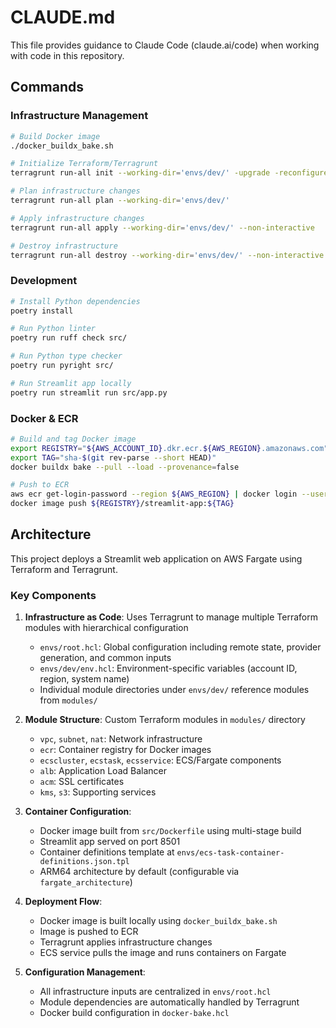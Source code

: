# CLAUDE.md

This file provides guidance to Claude Code (claude.ai/code) when working with code in this repository.

## Commands

### Infrastructure Management
```bash
# Build Docker image
./docker_buildx_bake.sh

# Initialize Terraform/Terragrunt
terragrunt run-all init --working-dir='envs/dev/' -upgrade -reconfigure

# Plan infrastructure changes
terragrunt run-all plan --working-dir='envs/dev/'

# Apply infrastructure changes
terragrunt run-all apply --working-dir='envs/dev/' --non-interactive

# Destroy infrastructure
terragrunt run-all destroy --working-dir='envs/dev/' --non-interactive
```

### Development
```bash
# Install Python dependencies
poetry install

# Run Python linter
poetry run ruff check src/

# Run Python type checker
poetry run pyright src/

# Run Streamlit app locally
poetry run streamlit run src/app.py
```

### Docker & ECR
```bash
# Build and tag Docker image
export REGISTRY="${AWS_ACCOUNT_ID}.dkr.ecr.${AWS_REGION}.amazonaws.com"
export TAG="sha-$(git rev-parse --short HEAD)"
docker buildx bake --pull --load --provenance=false

# Push to ECR
aws ecr get-login-password --region ${AWS_REGION} | docker login --username AWS --password-stdin ${REGISTRY}
docker image push ${REGISTRY}/streamlit-app:${TAG}
```

## Architecture

This project deploys a Streamlit web application on AWS Fargate using Terraform and Terragrunt.

### Key Components

1. **Infrastructure as Code**: Uses Terragrunt to manage multiple Terraform modules with hierarchical configuration
   - `envs/root.hcl`: Global configuration including remote state, provider generation, and common inputs
   - `envs/dev/env.hcl`: Environment-specific variables (account ID, region, system name)
   - Individual module directories under `envs/dev/` reference modules from `modules/`

2. **Module Structure**: Custom Terraform modules in `modules/` directory
   - `vpc`, `subnet`, `nat`: Network infrastructure
   - `ecr`: Container registry for Docker images
   - `ecscluster`, `ecstask`, `ecsservice`: ECS/Fargate components
   - `alb`: Application Load Balancer
   - `acm`: SSL certificates
   - `kms`, `s3`: Supporting services

3. **Container Configuration**:
   - Docker image built from `src/Dockerfile` using multi-stage build
   - Streamlit app served on port 8501
   - Container definitions template at `envs/ecs-task-container-definitions.json.tpl`
   - ARM64 architecture by default (configurable via `fargate_architecture`)

4. **Deployment Flow**:
   - Docker image is built locally using `docker_buildx_bake.sh`
   - Image is pushed to ECR
   - Terragrunt applies infrastructure changes
   - ECS service pulls the image and runs containers on Fargate

5. **Configuration Management**:
   - All infrastructure inputs are centralized in `envs/root.hcl`
   - Module dependencies are automatically handled by Terragrunt
   - Docker build configuration in `docker-bake.hcl`
